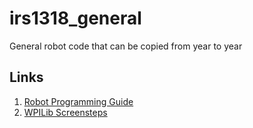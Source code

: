 # irs1318_general

General robot code that can be copied from year to year

## Links
1. [Robot Programming Guide](/Robot%20Programming%20Guide.md)
2. [WPILib Screensteps](https://wpilib.screenstepslive.com/s/4485) 
